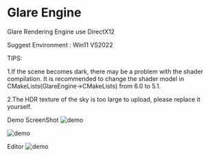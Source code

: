 # Glare Engine
Glare Rendering Engine  use DirectX12

Suggest Environment : Win11 VS2022

TIPS: 

1.If the scene becomes dark, there may be a problem with the shader compilation. It is recommended to change the shader model in CMakeLists(GlareEngine->CMakeLists) from 6.0 to 5.1.

2.The HDR texture of the sky is too large to upload, please replace it yourself.

Demo ScreenShot
![demo](ScreenShot/screenshot1.png)

![demo](ScreenShot/screenshot4.png)

Editor
![demo](ScreenShot/screenshot7.png)
